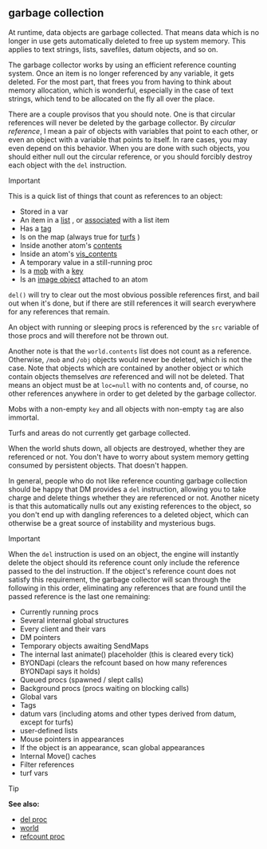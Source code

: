 ## garbage collection



At runtime, data objects are garbage collected. That means data
which is no longer in use gets automatically deleted to free up system
memory. This applies to text strings, lists, savefiles, datum objects,
and so on. 

The garbage collector works by using an efficient
reference counting system. Once an item is no longer referenced by any
variable, it gets deleted. For the most part, that frees you from having
to think about memory allocation, which is wonderful, especially in the
case of text strings, which tend to be allocated on the fly all over the
place. 

There are a couple provisos that you should note. One is
that circular references will never be deleted by the garbage collector.
By *circular reference*, I mean a pair of objects with variables that
point to each other, or even an object with a variable that points to
itself. In rare cases, you may even depend on this behavior. When you
are done with such objects, you should either null out the circular
reference, or you should forcibly destroy each object with the `del`
instruction.

> [!IMPORTANT] 
> This is a quick list of things that count as references to an
> object:
> -   Stored in a var
> -   An item in a [list](/ref/list.md) , or [associated](/ref/list/associations.md) 
>     with a list item
> -   Has a [tag](/ref/datum/var/tag.md) 
> -   Is on the map (always true for [turfs](/ref/turf.md) )
> -   Inside another atom\'s [contents](/ref/atom/var/contents.md) 
> -   Inside an atom\'s [vis_contents](/ref/atom/var/vis_contents.md) 
> -   A temporary value in a still-running proc
> -   Is a [mob](/ref/mob.md)  with a [key](/ref/mob/var/key.md) 
> -   Is an [image object](/ref/image.md) attached to an atom
> 
> 
> `del()` will try to clear out the most obvious possible
> references first, and bail out when it\'s done, but if there are still
> references it will search everywhere for any references that remain.

An object with running or sleeping procs is referenced by the
`src` variable of those procs and will therefore not be thrown out.

Another note is that the `world.contents` list does not count
as a reference. Otherwise, `/mob` and `/obj` objects would never be
deleted, which is not the case. Note that objects which are contained by
another object or which contain objects themselves *are* referenced and
will not be deleted. That means an object must be at `loc=null` with no
contents and, of course, no other references anywhere in order to get
deleted by the garbage collector. 

Mobs with a non-empty `key`
and all objects with non-empty `tag` are also immortal. 

Turfs and areas do not currently get garbage collected. 

When the world shuts down, all objects are destroyed, whether they are referenced
or not. You don\'t have to worry about system memory getting consumed by
persistent objects. That doesn\'t happen. 

In general, people who do not like reference counting garbage collection should be happy
that DM provides a `del` instruction, allowing you to take charge and
delete things whether they are referenced or not. Another nicety is that
this automatically nulls out any existing references to the object, so
you don\'t end up with dangling references to a deleted object, which
can otherwise be a great source of instability and mysterious bugs.

> [!IMPORTANT]
> When the `del` instruction is used on an object, the engine will instantly delete the object
> should its reference count only include the reference passed to the del instruction. If the object's
> reference count does not satisfy this requirement, the garbage collector will scan through the
> following in this order, eliminating any references that are found until the passed reference is
> the last one remaining:
> +   Currently running procs
> +   Several internal global structures
> +   Every client and their vars
> +   DM pointers
> +   Temporary objects awaiting SendMaps
> +   The internal last animate() placeholder (this is cleared every tick)
> +   BYONDapi (clears the refcount based on how many references BYONDapi says it holds)
> +   Queued procs (spawned / slept calls)
> +   Background procs (procs waiting on blocking calls)
> +   Global vars
> +   Tags
> +   datum vars (including atoms and other types derived from datum, except for turfs)
> +   user-defined lists
> +   Mouse pointers in appearances
> +   If the object is an appearance, scan global appearances
> +   Internal Move() caches
> +   Filter references
> +   turf vars

> [!TIP] 
> **See also:**
> +   [del proc](/ref/proc/del.md) 
> +   [world](/ref/world.md) 
> +   [refcount proc](/ref/proc/refcount.md) 
